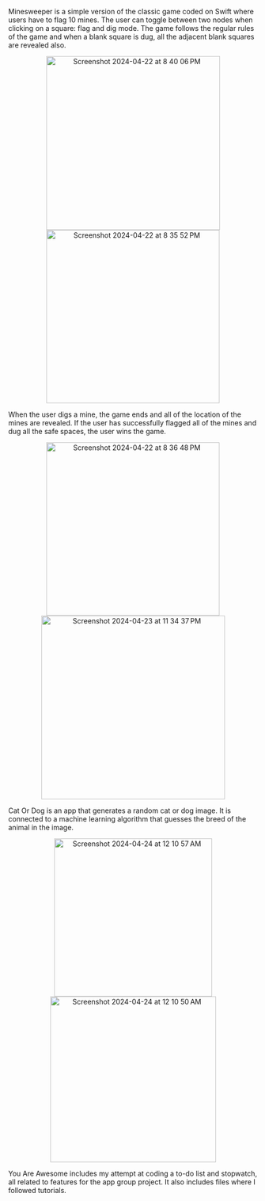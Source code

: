 Minesweeper is a simple version of the classic game coded on Swift where users have to flag 10 mines. The user can toggle between two nodes when clicking on a square: flag and dig mode.
The game follows the regular rules of the game and when a blank square is dug, all the adjacent blank squares are revealed also.
<p align = "center">
  <img width="351" alt="Screenshot 2024-04-22 at 8 40 06 PM" src="https://github.com/joooanneliu/busn489-swift-practice/assets/63427747/476ffe37-6fe9-4921-8ed6-8dbd3e873775">
  <img width="350" alt="Screenshot 2024-04-22 at 8 35 52 PM" src="https://github.com/joooanneliu/busn489-swift-practice/assets/63427747/fa2dfa54-59e5-47bf-91eb-809b50e3ee23">
</p>

When the user digs a mine, the game ends and all of the location of the mines are revealed. If the user has successfully flagged all of the mines and dug all the safe spaces, the user wins the game.
<p align = "center">
  <img width="350" alt="Screenshot 2024-04-22 at 8 36 48 PM" src="https://github.com/joooanneliu/busn489-swift-practice/assets/63427747/f48014f3-f5a3-4486-85cf-dfc43ff6683a">
  <img width="371" alt="Screenshot 2024-04-23 at 11 34 37 PM" src="https://github.com/joooanneliu/busn489-swift-practice/assets/63427747/d75ecb68-edd9-497a-b661-4190391ee99d">
</p>

Cat Or Dog is an app that generates a random cat or dog image. It is connected to a machine learning algorithm that guesses the breed of the animal in the image.
<p  align = "center">
  <img width="319" alt="Screenshot 2024-04-24 at 12 10 57 AM" src="https://github.com/joooanneliu/busn489-swift-practice/assets/63427747/fca04968-2267-4a2a-937d-444f18ad4a75">
  <img width="335" alt="Screenshot 2024-04-24 at 12 10 50 AM" src="https://github.com/joooanneliu/busn489-swift-practice/assets/63427747/6c146501-2464-48fb-aebd-7826f46e8d8a">
</p>



You Are Awesome includes my attempt at coding a to-do list and stopwatch, all related to features for the app group project. It also includes files where I followed tutorials. 

